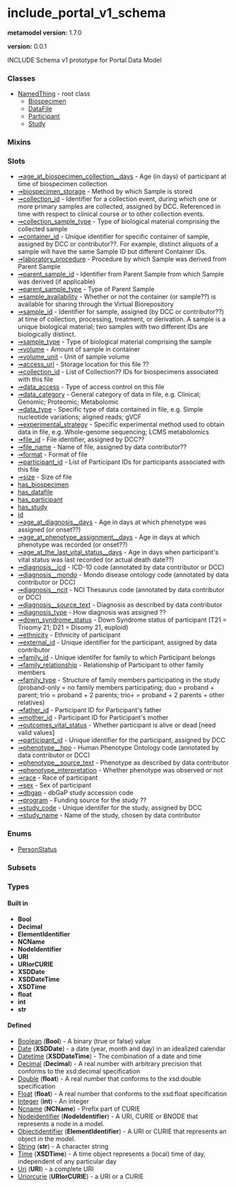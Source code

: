 
# include_portal_v1_schema


**metamodel version:** 1.7.0

**version:** 0.0.1


INCLUDE Schema v1 prototype for Portal Data Model


### Classes

 * [NamedThing](NamedThing.md) - root class
     * [Biospecimen](Biospecimen.md)
     * [DataFile](DataFile.md)
     * [Participant](Participant.md)
     * [Study](Study.md)

### Mixins


### Slots

 * [➞age_at_biospecimen_collection__days](biospecimen__age_at_biospecimen_collection__days.md) - Age (in days) of participant at time of biospecimen collection
 * [➞biospecimen_storage](biospecimen__biospecimen_storage.md) - Method by which Sample is stored
 * [➞collection_id](biospecimen__collection_id.md) - Identifier for a collection event, during which one or more primary samples are collected, assigned by DCC. Referenced in time with respect to clinical course or to other collection events.
 * [➞collection_sample_type](biospecimen__collection_sample_type.md) - Type of biological material comprising the collected sample
 * [➞container_id](biospecimen__container_id.md) - Unique identifier for specific container of sample, assigned by DCC or contributor??. For example, distinct aliquots of a sample will have the same Sample ID but different Container IDs.
 * [➞laboratory_procedure](biospecimen__laboratory_procedure.md) - Procedure by which Sample was derived from Parent Sample
 * [➞parent_sample_id](biospecimen__parent_sample_id.md) - Identifier from Parent Sample from which Sample was derived (if applicable)
 * [➞parent_sample_type](biospecimen__parent_sample_type.md) - Type of Parent Sample
 * [➞sample_availability](biospecimen__sample_availability.md) - Whether or not the container (or sample??) is available for sharing through the Virtual Biorepository
 * [➞sample_id](biospecimen__sample_id.md) - Identifier for sample, assigned (by DCC or contributor??) at time of collection, processing, treatment, or derivation. A sample is a unique biological material; two samples with two different IDs are biologically distinct.
 * [➞sample_type](biospecimen__sample_type.md) - Type of biological material comprising the sample
 * [➞volume](biospecimen__volume.md) - Amount of sample in container
 * [➞volume_unit](biospecimen__volume_unit.md) - Unit of sample volume
 * [➞access_url](dataFile__access_url.md) - Storage location for this file ??
 * [➞collection_id](dataFile__collection_id.md) - List of Collection?? IDs for biospecimens associated with this file
 * [➞data_access](dataFile__data_access.md) - Type of access control on this file
 * [➞data_category](dataFile__data_category.md) - General category of data in file, e.g. Clinical; Genomic; Proteomic; Metabolomic
 * [➞data_type](dataFile__data_type.md) - Specific type of data contained in file, e.g. Simple nucleotide variations; aligned reads; gVCF
 * [➞experimental_strategy](dataFile__experimental_strategy.md) - Specific experimental method used to obtain data in file, e.g. Whole-genome sequencing; LCMS metabolomics
 * [➞file_id](dataFile__file_id.md) - File identifier, assigned by DCC??
 * [➞file_name](dataFile__file_name.md) - Name of file, assigned by data contributor??
 * [➞format](dataFile__format.md) - Format of file
 * [➞participant_id](dataFile__participant_id.md) - List of Participant IDs for participants associated with this file
 * [➞size](dataFile__size.md) - Size of file
 * [has_biospecimen](has_biospecimen.md)
 * [has_datafile](has_datafile.md)
 * [has_participant](has_participant.md)
 * [has_study](has_study.md)
 * [id](id.md)
 * [➞age_at_diagnosis__days](participant__age_at_diagnosis__days.md) - Age in days at which phenotype was assigned (or onset??)
 * [➞age_at_phenotype_assignment__days](participant__age_at_phenotype_assignment__days.md) - Age in days at which phenotype was recorded (or onset??)
 * [➞age_at_the_last_vital_status__days](participant__age_at_the_last_vital_status__days.md) - Age in days when participant's vital status was last recorded (or actual death date??)
 * [➞diagnosis__icd](participant__diagnosis__icd.md) - ICD-10 code (annotated by data contributor or DCC)
 * [➞diagnosis__mondo](participant__diagnosis__mondo.md) - Mondo disease ontology code (annotated by data contributor or DCC)
 * [➞diagnosis__ncit](participant__diagnosis__ncit.md) - NCI Thesaurus code (annotated by data contributor or DCC)
 * [➞diagnosis__source_text](participant__diagnosis__source_text.md) - Diagnosis as described by data contributor
 * [➞diagnosis_type](participant__diagnosis_type.md) - How diagnosis was assigned ??
 * [➞down_syndrome_status](participant__down_syndrome_status.md) - Down Syndrome status of participant (T21 = Trisomy 21; D21 = Disomy 21, euploid)
 * [➞ethnicity](participant__ethnicity.md) - Ethnicity of participant
 * [➞external_id](participant__external_id.md) - Unique identifier for the participant, assigned by data contributor
 * [➞family_id](participant__family_id.md) - Unique identifer for family to which Participant belongs
 * [➞family_relationship](participant__family_relationship.md) - Relationship of Participant to other family members
 * [➞family_type](participant__family_type.md) - Structure of family members participating in the study (proband-only = no family members participating; duo = proband + parent; trio = proband + 2 parents; trio+ = proband + 2 parents + other relatives) 
 * [➞father_id](participant__father_id.md) - Participant ID for Participant's father
 * [➞mother_id](participant__mother_id.md) - Participant ID for Participant's mother
 * [➞outcomes_vital_status](participant__outcomes_vital_status.md) - Whether participant is alive or dead [need valid values]
 * [➞participant_id](participant__participant_id.md) - Unique identifier for the participant, assigned by DCC
 * [➞phenotype__hpo](participant__phenotype__hpo.md) - Human Phenotype Ontology code (annotated by data contributor or DCC)
 * [➞phenotype__source_text](participant__phenotype__source_text.md) - Phenotype as described by data contributor
 * [➞phenotype_interpretation](participant__phenotype_interpretation.md) - Whether phenotype was observed or not
 * [➞race](participant__race.md) - Race of participant
 * [➞sex](participant__sex.md) - Sex of participant
 * [➞dbgap](study__dbgap.md) - dbGaP study accession code
 * [➞program](study__program.md) - Funding source for the study ??
 * [➞study_code](study__study_code.md) - Unique identifer for the study, assigned by DCC
 * [➞study_name](study__study_name.md) - Name of the study, chosen by data contributor

### Enums

 * [PersonStatus](PersonStatus.md)

### Subsets


### Types


#### Built in

 * **Bool**
 * **Decimal**
 * **ElementIdentifier**
 * **NCName**
 * **NodeIdentifier**
 * **URI**
 * **URIorCURIE**
 * **XSDDate**
 * **XSDDateTime**
 * **XSDTime**
 * **float**
 * **int**
 * **str**

#### Defined

 * [Boolean](types/Boolean.md)  (**Bool**)  - A binary (true or false) value
 * [Date](types/Date.md)  (**XSDDate**)  - a date (year, month and day) in an idealized calendar
 * [Datetime](types/Datetime.md)  (**XSDDateTime**)  - The combination of a date and time
 * [Decimal](types/Decimal.md)  (**Decimal**)  - A real number with arbitrary precision that conforms to the xsd:decimal specification
 * [Double](types/Double.md)  (**float**)  - A real number that conforms to the xsd:double specification
 * [Float](types/Float.md)  (**float**)  - A real number that conforms to the xsd:float specification
 * [Integer](types/Integer.md)  (**int**)  - An integer
 * [Ncname](types/Ncname.md)  (**NCName**)  - Prefix part of CURIE
 * [Nodeidentifier](types/Nodeidentifier.md)  (**NodeIdentifier**)  - A URI, CURIE or BNODE that represents a node in a model.
 * [Objectidentifier](types/Objectidentifier.md)  (**ElementIdentifier**)  - A URI or CURIE that represents an object in the model.
 * [String](types/String.md)  (**str**)  - A character string
 * [Time](types/Time.md)  (**XSDTime**)  - A time object represents a (local) time of day, independent of any particular day
 * [Uri](types/Uri.md)  (**URI**)  - a complete URI
 * [Uriorcurie](types/Uriorcurie.md)  (**URIorCURIE**)  - a URI or a CURIE
